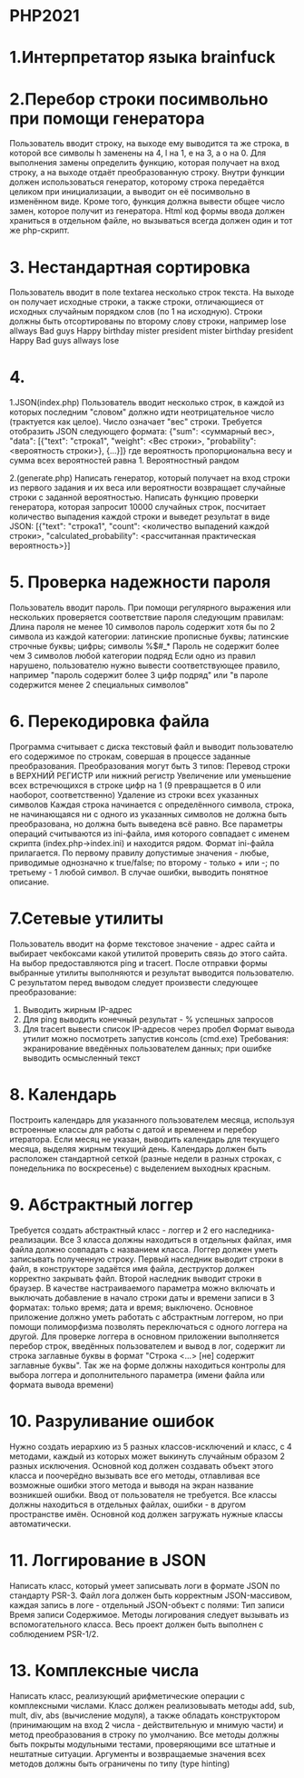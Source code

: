 # PHP2021
# 1.Интерпретатор языка brainfuck

# 2.Перебор строки посимвольно при помощи генератора
Пользователь вводит строку, на выходе ему выводится та же строка, в которой все символы h заменены на 4, l на 1, e на 3, а o на 0.
Для выполнения замены определить функцию, которая получает на вход строку, а на выходе отдаёт преобразованную строку. Внутри функции должен использоваться генератор, которому строка передаётся целиком при инициализации, а выводит он её посимвольно в изменённом виде. Кроме того, функция должна вывести общее число замен, которое получит из генератора.
Html код формы ввода должен храниться в отдельном файле, но вызываться всегда должен один и тот же php-скрипт.

# 3. Нестандартная сортировка
Пользователь вводит в поле textarea несколько строк текста. На выходе он получает исходные строки, а также строки, отличающиеся от исходных случайным порядком слов (по 1 на исходную). Строки должны быть отсортированы по второму слову строки, например
lose allways Bad guys
Happy birthday mister president
mister birthday president Happy
Bad guys allways lose

# 4.
1.JSON(index.php)
Пользователь вводит несколько строк, в каждой из которых последним "словом" должно идти неотрицательное число (трактуется как целое). Число означает "вес" строки. Требуется отобразить JSON следующего формата:
{"sum": <суммарный вес>, "data": [{"text": "строка1", "weight": <Вес строки>, "probability": <вероятность строки>}, {...}]}
где вероятность пропорциональна весу и сумма всех вероятностей равна 1.
Вероятностный рандом

2.(generate.php)
Написать генератор, который получает на вход строки из первого задания и их веса или вероятности возвращает случайные строки с заданной вероятностью. Написать функцию проверки генератора, которая запросит 10000 случайных строк, посчитает количество выпадения каждой строки и выведет результат в виде JSON:
[{"text": "строка1", "count": <количество выпадений каждой строки>, "calculated_probability": <рассчитанная практическая вероятность>}]  


# 5. Проверка надежности пароля
Пользователь вводит пароль. При помощи регулярного выражения или нескольких проверяется соответствие пароля следующим правилам:
Длина пароля не менее 10 символов
пароль содержит хотя бы по 2 символа из каждой категории: латинские прописные буквы; латинские строчные буквы; цифры; символы %$#_*
Пароль не содержит более чем 3 символов любой категории подряд
Если одно из правил нарушено, пользователю нужно вывести соответствующее правило, например "пароль содержит более 3 цифр подряд" или "в пароле содержится менее 2 специальных символов" 

# 6. Перекодировка файла
Программа считывает с диска текстовый файл и выводит пользователю его содержимое по строкам, совершая в процессе заданные преобразования. Преобразования могут быть 3 типов: 
Перевод строки в ВЕРХНИЙ РЕГИСТР или нижний регистр
Увеличение или уменьшение всех встречющихся в строке цифр на 1 (9 превращается в 0 или наоборот, соответственно)
Удаление из строки всех указанных символов
Каждая строка начинается с определённого символа, строка, не начинающаяся ни с одного из указанных символов не должна быть преобразована, но должна быть выведена всё равно. Все параметры операций считываются из ini-файла, имя которого совпадает с именем скрипта (index.php->index.ini) и находится рядом.
Формат ini-файла прилагается. По первому правилу допустимые значения - любые, приводимые однозначно к true/false; по второму - только + или -; по третьему - 1 любой символ. В случае ошибки, выводить понятное описание.

# 7.Сетевые утилиты
Пользователь вводит на форме текстовое значение - адрес сайта и выбирает чекбоксами какой утилитой проверить связь до этого сайта. На выбор предоставляются ping и tracert. После отправки формы выбранные утилиты выполняются и результат выводится пользователю. С результатом перед выводом следует произвести следующее преобразование:
1. Выводить жирным IP-адрес
2. Для ping выводить конечный результат - % успешных запросов
3. Для tracert вывести список IP-адресов  через пробел
Формат вывода утилит можно посмотреть запустив консоль (cmd.exe)
Требования: экранирование введённых пользователем данных; при ошибке выводить осмысленный текст

# 8. Календарь
Построить календарь для указанного пользователем месяца, используя встроенные классы для работы с датой и временем и перебор итератора. Если месяц не указан, выводить календарь для текущего месяца, выделяя жирным текущий день. Календарь должен быть расположен стандартной сеткой (разные недели в разных строках, с понедельника по воскресенье) с выделением выходных красным.

# 9. Абстрактный логгер
Требуется создать абстрактный класс - логгер и 2 его наследника-реализации. Все 3 класса должны находиться в отдельных файлах, имя файла должно совпадать с названием класса. 
Логгер должен уметь записывать полученную строку. 
Первый наследник выводит строки в файл, в конструкторе задаётся имя файла, деструктор должен корректно закрывать файл.
Второй наследник выводит строки в браузер. В качестве настраиваемого параметра можно включать и выключать добавление в начало строки даты и времени записи в 3 форматах: только время; дата и время; выключено.
Основное приложение должно уметь работать с абстрактным логгером, но при помощи полиморфизма позволять переключаться с одного логгера на другой.
Для проверке логгера в основном приложении выполняется перебор строк, введённых пользователем и вывод в лог, содержит ли строка заглавные буквы в формат "Строка <...> [не] содержит заглавные буквы". Так же на форме должны находиться контролы для выбора логгера и дополнительного параметра (имени файла или формата вывода времени)

# 10. Разруливание ошибок
Нужно создать иерархию из 5 разных классов-исключений и класс, с 4 методами, каждый из которых может выкинуть случайным образом 2 разных исключения. Основной код должен создавать объект этого класса и поочерёдно вызывать все его методы, отлавливая все возможные ошибки этого метода и выводя на экран название возникшей ошибки. Ввод от пользователя не требуется.
Все классы должны находиться в отдельных файлах, ошибки - в другом пространстве имён. Основной код должен загружать нужные классы автоматически.

# 11. Логгирование в JSON
Написать класс, который умеет записывать логи в формате JSON по стандарту PSR-3. Файл лога должен быть корректным JSON-массивом, каждая запись в логе - отдельный JSON-объект с полями: 
Тип записи 
Время записи 
Содержимое. 
Методы логирования следует вызывать из вспомогательного класса. Весь проект должен быть выполнен с соблюдением PSR-1/2.

# 13. Комплексные числа
Написать класс, реализующий арифметические операции с комплексными числами. Класс должен реализовывать методы add, sub, mult, div, abs (вычисление модуля), а также обладать конструктором (принимающим на вход 2 числа - действительную и мнимую части) и метод преобразования в строку по умолчанию. 
Все методы должны быть покрыты модульными тестами, проверяющими все штатные и нештатные ситуации. 
Аргументы и возвращаемые значения всех методов должны быть ограничены по типу (type hinting)
